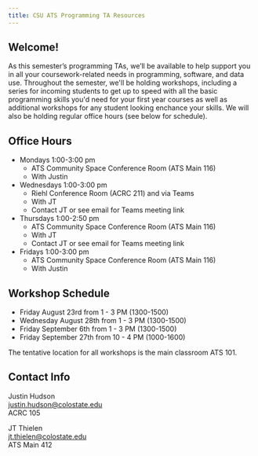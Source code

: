 ```yaml
---
title: CSU ATS Programming TA Resources
---
```


## Welcome!

As this semester’s programming TAs, we’ll be available to help support you in all your coursework-related needs in programming, software, and data use. Throughout the semester, we'll be holding workshops, including a series for incoming students to get up to speed with all the basic programming skills you'd need for your first year courses as well as additional workshops for any student looking enchance your skills. We will also be holding regular office hours (see below for schedule).

## Office Hours

- Mondays 1:00-3:00 pm
    - ATS Community Space Conference Room (ATS Main 116)
    - With Justin
- Wednesdays 1:00-3:00 pm
    - Riehl Conference Room (ACRC 211) and via Teams
    - With JT
    - Contact JT or see email for Teams meeting link
- Thursdays 1:00-2:50 pm
    - ATS Community Space Conference Room (ATS Main 116)
    - With JT
    - Contact JT or see email for Teams meeting link
- Fridays 1:00-3:00 pm
    - ATS Community Space Conference Room (ATS Main 116)
    - With Justin

## Workshop Schedule

- Friday August 23rd from 1 - 3 PM (1300-1500)
- Wednesday August 28th from 1 - 3 PM (1300-1500)
- Friday September 6th from 1 - 3 PM (1300-1500)
- Friday September 27th from 10 - 4 PM (1000-1600)

The tentative location for all workshops is the main classroom ATS 101.

## Contact Info

Justin Hudson<br>
justin.hudson@colostate.edu<br>
ACRC 105

JT Thielen<br>
jt.thielen@colostate.edu<br>
ATS Main 412